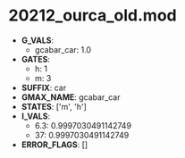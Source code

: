 # 20212_ourca_old.mod

- **G_VALS**:
  - gcabar_car: 1.0
- **GATES**:
  - h: 1
  - m: 3
- **SUFFIX**: car
- **GMAX_NAME**: gcabar_car
- **STATES**: ['m', 'h']
- **I_VALS**:
  - 6.3: 0.9997030491142749
  - 37: 0.9997030491142749
- **ERROR_FLAGS**: []
